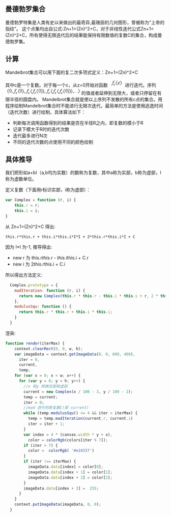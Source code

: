 ## 曼德勃罗集合

曼德勃罗特集是人类有史以来做出的最奇异,最瑰丽的几何图形，曾被称为“上帝的指纹”。 这个点集均出自公式:Zn+1=(Zn)^2+C，对于非线性迭代公式Zn+1=(Zn)^2+C，所有使得无限迭代后的结果能保持有限数值的复数C的集合，构成曼德勃罗集。

## 计算

Mandelbrot集合可以用下面的复二次多项式定义：Zn+1=(Zn)^2+C

其中c是一个复数。对于每一个c，从z=0开始对函数![](./asset/fn.png)进行迭代。序列![](./asset/fn-fn.png)的值或者延伸到无限大，或者只停留在有限半径的圆盘内。
Mandelbrot集合就是使以上序列不发散的所有c点的集合。用程序绘制Mandelbrot集合时不能进行无限次迭代，最简单的方法是使用逃逸时间（迭代次数）进行绘制，具体算法如下：

* 判断每次调用函数得到的结果是否在半径R之内，即复数的模小于R
* 记录下模大于R时的迭代次数
* 迭代最多进行N次
* 不同的迭代次数的点使用不同的颜色绘制

## 具体推导

我们把形如a+bI（a,b均为实数）的数称为复数，其中a称为实部，b称为虚部，I称为虚数单位。

定义复数（下面用r标识实部，i称为虚部）：

```js
var Complex = function (r, i) {
    this.r = r;
    this.i = i;
}
```

从 Zn+1=(Zn)^2+C 得出:

```
this.r*this.r + this.i*this.i*I*I + 2*this.r*this.i*I + C
``` 

因为 I*I 为-1, 推导得出:

* new r 为 this.r*this.r - this.i*this.i + C.r 
* new i 为 2*this.r*this.i + C.i

所以得出方法定义:

```js
  Complex.prototype = {
    madIteration: function (r, i) {
      return new Complex(this.r * this.r - this.i * this.i + r, 2 * this.r * this.i + i);
    },
    modulusSqu: function () {
      return this.r * this.r + this.i * this.i;
    }
  }
```

渲染:
```js
function render(iterMax) {
    context.clearRect(0, 0, w, h);
    var imageData = context.getImageData(0, 0, 600, 400),
      iter = 0,
      current,
      temp;
    for (var x = 0; x < w; x++) {
      for (var y = 0; y < h; y++) {
        //x 和y 转换实部和虚部
        current = new Complex(x / 100 - 3, y / 100 - 2);
        temp = current;
        iter = 0;
        //mad 迭代判断复数C(即 current)
        while (temp.modulusSqu() <= 4 && iter < iterMax) {
          temp = temp.madIteration(current.r, current.i)
          iter = iter + 1;
        }
        var index = 4 * (canvas.width * y + x),
          color = colorRgb(colors[iter % 7]);
        if (iter > 7) {
          color =  colorRgb( '#e24337')
        }
        if (iter !== iterMax) {
          imageData.data[index] = color[0];
          imageData.data[index + 1] = color[1];
          imageData.data[index + 2] = color[2];
        }
        imageData.data[index + 3] =  255;
      }
    }
    context.putImageData(imageData, 0, 0);
  }
```